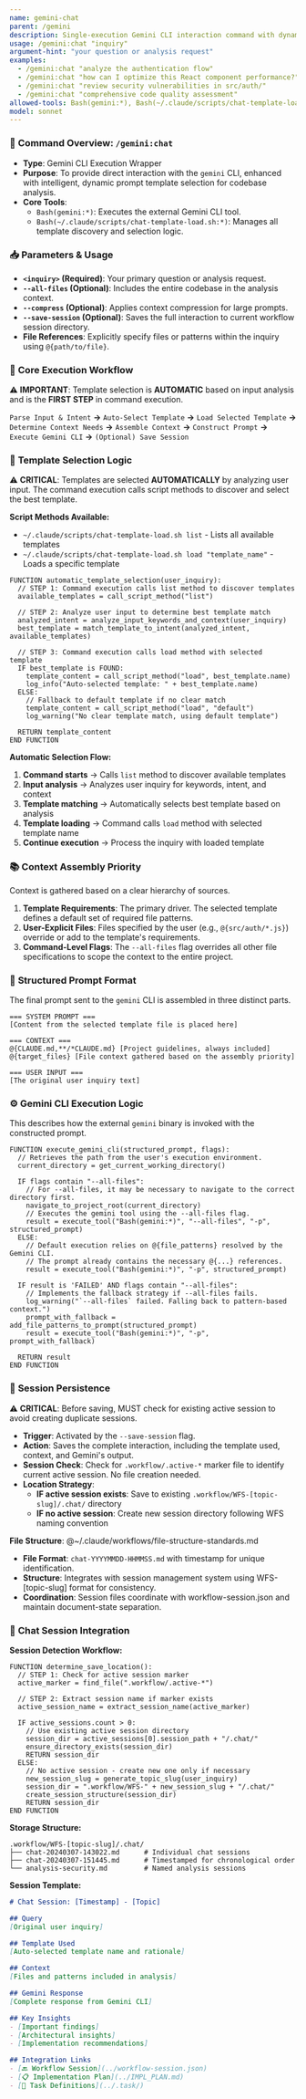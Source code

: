 ```yaml
---
name: gemini-chat
parent: /gemini
description: Single-execution Gemini CLI interaction command with dynamic template selection for codebase analysis
usage: /gemini:chat "inquiry"
argument-hint: "your question or analysis request"
examples:
  - /gemini:chat "analyze the authentication flow"
  - /gemini:chat "how can I optimize this React component performance?"
  - /gemini:chat "review security vulnerabilities in src/auth/"
  - /gemini:chat "comprehensive code quality assessment"
allowed-tools: Bash(gemini:*), Bash(~/.claude/scripts/chat-template-load.sh:*)
model: sonnet
---
```


### 🚀 **Command Overview: `/gemini:chat`**


-   **Type**: Gemini CLI Execution Wrapper
-   **Purpose**: To provide direct interaction with the `gemini` CLI, enhanced with intelligent, dynamic prompt template selection for codebase analysis.
-   **Core Tools**:
    -   `Bash(gemini:*)`: Executes the external Gemini CLI tool.
    -   `Bash(~/.claude/scripts/chat-template-load.sh:*)`: Manages all template discovery and selection logic.

### 📥 **Parameters & Usage**

-   **`<inquiry>` (Required)**: Your primary question or analysis request.
-   **`--all-files` (Optional)**: Includes the entire codebase in the analysis context.
-   **`--compress` (Optional)**: Applies context compression for large prompts.
-   **`--save-session` (Optional)**: Saves the full interaction to current workflow session directory.
-   **File References**: Explicitly specify files or patterns within the inquiry using `@{path/to/file}`.

### 🔄 **Core Execution Workflow**

⚠️ **IMPORTANT**: Template selection is **AUTOMATIC** based on input analysis and is the **FIRST STEP** in command execution.

`Parse Input & Intent` **->** `Auto-Select Template` **->** `Load Selected Template` **->** `Determine Context Needs` **->** `Assemble Context` **->** `Construct Prompt` **->** `Execute Gemini CLI` **->** `(Optional) Save Session`

### 🧠 **Template Selection Logic**

⚠️ **CRITICAL**: Templates are selected **AUTOMATICALLY** by analyzing user input. The command execution calls script methods to discover and select the best template.

**Script Methods Available:**
- `~/.claude/scripts/chat-template-load.sh list` - Lists all available templates
- `~/.claude/scripts/chat-template-load.sh load "template_name"` - Loads a specific template

```pseudo
FUNCTION automatic_template_selection(user_inquiry):
  // STEP 1: Command execution calls list method to discover templates
  available_templates = call_script_method("list")
  
  // STEP 2: Analyze user input to determine best template match
  analyzed_intent = analyze_input_keywords_and_context(user_inquiry)
  best_template = match_template_to_intent(analyzed_intent, available_templates)

  // STEP 3: Command execution calls load method with selected template
  IF best_template is FOUND:
    template_content = call_script_method("load", best_template.name)
    log_info("Auto-selected template: " + best_template.name)
  ELSE:
    // Fallback to default template if no clear match
    template_content = call_script_method("load", "default")
    log_warning("No clear template match, using default template")

  RETURN template_content
END FUNCTION
```

**Automatic Selection Flow:**
1. **Command starts** → Calls `list` method to discover available templates
2. **Input analysis** → Analyzes user inquiry for keywords, intent, and context
3. **Template matching** → Automatically selects best template based on analysis
4. **Template loading** → Command calls `load` method with selected template name
5. **Continue execution** → Process the inquiry with loaded template

### 📚 **Context Assembly Priority**

Context is gathered based on a clear hierarchy of sources.

1.  **Template Requirements**: The primary driver. The selected template defines a default set of required file patterns.
2.  **User-Explicit Files**: Files specified by the user (e.g., `@{src/auth/*.js}`) override or add to the template's requirements.
3.  **Command-Level Flags**: The `--all-files` flag overrides all other file specifications to scope the context to the entire project.

### 📝 **Structured Prompt Format**

The final prompt sent to the `gemini` CLI is assembled in three distinct parts.

```
=== SYSTEM PROMPT ===
[Content from the selected template file is placed here]

=== CONTEXT ===
@{CLAUDE.md,**/*CLAUDE.md} [Project guidelines, always included]
@{target_files} [File context gathered based on the assembly priority]

=== USER INPUT ===
[The original user inquiry text]
```

### ⚙️ **Gemini CLI Execution Logic**

This describes how the external `gemini` binary is invoked with the constructed prompt.

```pseudo
FUNCTION execute_gemini_cli(structured_prompt, flags):
  // Retrieves the path from the user's execution environment.
  current_directory = get_current_working_directory()

  IF flags contain "--all-files":
    // For --all-files, it may be necessary to navigate to the correct directory first.
    navigate_to_project_root(current_directory)
    // Executes the gemini tool using the --all-files flag.
    result = execute_tool("Bash(gemini:*)", "--all-files", "-p", structured_prompt)
  ELSE:
    // Default execution relies on @{file_patterns} resolved by the Gemini CLI.
    // The prompt already contains the necessary @{...} references.
    result = execute_tool("Bash(gemini:*)", "-p", structured_prompt)

  IF result is 'FAILED' AND flags contain "--all-files":
    // Implements the fallback strategy if --all-files fails.
    log_warning("`--all-files` failed. Falling back to pattern-based context.")
    prompt_with_fallback = add_file_patterns_to_prompt(structured_prompt)
    result = execute_tool("Bash(gemini:*)", "-p", prompt_with_fallback)

  RETURN result
END FUNCTION
```

### 💾 **Session Persistence**

⚠️ **CRITICAL**: Before saving, MUST check for existing active session to avoid creating duplicate sessions.

-   **Trigger**: Activated by the `--save-session` flag.
-   **Action**: Saves the complete interaction, including the template used, context, and Gemini's output.
-   **Session Check**: Check for `.workflow/.active-*` marker file to identify current active session. No file creation needed.
-   **Location Strategy**: 
    - **IF active session exists**: Save to existing `.workflow/WFS-[topic-slug]/.chat/` directory
    - **IF no active session**: Create new session directory following WFS naming convention

**File Structure**: @~/.claude/workflows/file-structure-standards.md
-   **File Format**: `chat-YYYYMMDD-HHMMSS.md` with timestamp for unique identification.
-   **Structure**: Integrates with session management system using WFS-[topic-slug] format for consistency.
-   **Coordination**: Session files coordinate with workflow-session.json and maintain document-state separation.

### 🔗 **Chat Session Integration**

**Session Detection Workflow:**
```pseudo
FUNCTION determine_save_location():
  // STEP 1: Check for active session marker
  active_marker = find_file(".workflow/.active-*")
  
  // STEP 2: Extract session name if marker exists
  active_session_name = extract_session_name(active_marker)
  
  IF active_sessions.count > 0:
    // Use existing active session directory
    session_dir = active_sessions[0].session_path + "/.chat/"
    ensure_directory_exists(session_dir)
    RETURN session_dir
  ELSE:
    // No active session - create new one only if necessary
    new_session_slug = generate_topic_slug(user_inquiry)
    session_dir = ".workflow/WFS-" + new_session_slug + "/.chat/"
    create_session_structure(session_dir)
    RETURN session_dir
END FUNCTION
```

**Storage Structure:**
```
.workflow/WFS-[topic-slug]/.chat/
├── chat-20240307-143022.md      # Individual chat sessions
├── chat-20240307-151445.md      # Timestamped for chronological order
└── analysis-security.md         # Named analysis sessions
```

**Session Template:**
```markdown
# Chat Session: [Timestamp] - [Topic]

## Query
[Original user inquiry]

## Template Used  
[Auto-selected template name and rationale]

## Context
[Files and patterns included in analysis]

## Gemini Response
[Complete response from Gemini CLI]

## Key Insights
- [Important findings]
- [Architectural insights] 
- [Implementation recommendations]

## Integration Links
- [🔙 Workflow Session](../workflow-session.json)
- [📋 Implementation Plan](../IMPL_PLAN.md)
- [📝 Task Definitions](../.task/)
```